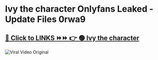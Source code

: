 
 # Ivy the character Onlyfans Leaked - Update Files 0rwa9

## <h2><a href="https://clipsfans.com/Ivy_the_character&ref=git">🔗 Click to LINKS ⏩⏩ 👉 🟢 Ivy the character </a></h2>

<a href="https://clipsfans.com/Ivy_the_character&ref=git" rel="nofollow" data-target="animated-image.originalLink"><img src="https://i.ibb.co.com/xMMVF88/686577567.gif" alt="Viral Video Original" style="max-width: 100%; display: inline-block;" data-target="animated-image.originalImage"></a>

